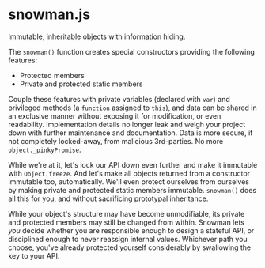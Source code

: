 # snowman.js

Immutable, inheritable objects with information hiding.

The `snowman()` function creates special constructors providing the following
features:

- Protected members
- Private and protected static members

Couple these features with private variables (declared with `var`) and
privileged methods (a `function` assigned to `this`), and data can be shared in
an exclusive manner without exposing it for modification, or even
readability. Implementation details no longer leak and weigh your project down
with further maintenance and documentation. Data is more secure, if not
completely locked-away, from malicious 3rd-parties. No more
`object._pinkyPromise`.

While we're at it, let's lock our API down even further and make it immutable
with `Object.freeze`. And let's make all objects returned from a constructor
immutable too, automatically. We'll even protect ourselves from ourselves by
making private and protected static members immutable. `snowman()` does all this
for you, and without sacrificing prototypal inheritance.

While your object's structure may have become unmodifiable, its private and
protected members may still be changed from within. Snowman lets *you* decide
whether you are responsible enough to design a stateful API, or disciplined
enough to never reassign internal values. Whichever path you choose, you've
already protected yourself considerably by swallowing the key to your API.
